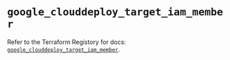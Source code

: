 # `google_clouddeploy_target_iam_member`

Refer to the Terraform Registory for docs: [`google_clouddeploy_target_iam_member`](https://registry.terraform.io/providers/hashicorp/google-beta/5.21.0/docs/resources/google_clouddeploy_target_iam_member).
